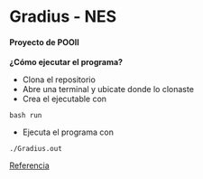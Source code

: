 # Gradius - NES

#### Proyecto de POOII

**¿Cómo ejecutar el programa?**
- Clona el repositorio
- Abre una terminal y ubicate donde lo clonaste
- Crea el ejecutable con
```
bash run
```
- Ejecuta el programa con
```
./Gradius.out
```

[Referencia](https://www.youtube.com/watch?v=bUPWWuI2EY4)
